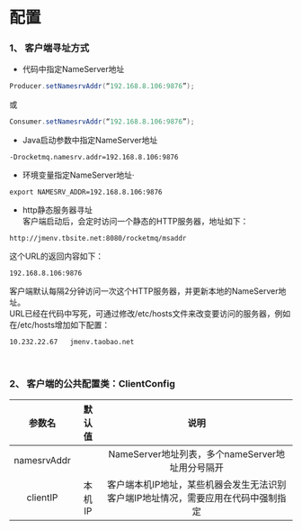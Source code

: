 # 配置

### 1、 客户端寻址方式
* 代码中指定NameServer地址  
```java
Producer.setNamesrvAddr(“192.168.8.106:9876”);
```
或
```java
Consumer.setNamesrvAddr(“192.168.8.106:9876”);
```

* Java启动参数中指定NameServer地址  
```shell
-Drocketmq.namesrv.addr=192.168.8.106:9876
```

* 环境变量指定NameServer地址·
```shell
export NAMESRV_ADDR=192.168.8.106:9876
```
* http静态服务器寻址  
客户端启动后，会定时访问一个静态的HTTP服务器，地址如下：  
```
http://jmenv.tbsite.net:8080/rocketmq/msaddr
```
这个URL的返回内容如下：
```
192.168.8.106:9876
```
客户端默认每隔2分钟访问一次这个HTTP服务器，并更新本地的NameServer地址。  
URL已经在代码中写死，可通过修改/etc/hosts文件来改变要访问的服务器，例如在/etc/hosts增加如下配置：
```shell
10.232.22.67   jmenv.taobao.net
```
&nbsp;&nbsp;

### 2、 客户端的公共配置类：ClientConfig

|       参数名        |   默认值    |                            说明                            |
|:------------------:|:-----------:|:----------------------------------------------------------:|
| namesrvAddr        |             | NameServer地址列表，多个nameServer地址用分号隔开              |
| clientIP           | 本机IP      | 客户端本机IP地址，某些机器会发生无法识别客户端IP地址情况，需要应用在代码中强制指定 |
